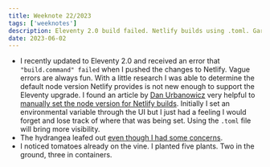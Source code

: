 ```yaml
---
title: Weeknote 22/2023
tags: ['weeknotes']
description: Eleventy 2.0 build failed. Netlify builds using .toml. Gardening.
date: 2023-06-02
---
```

- I recently updated to Eleventy 2.0 and received an error that `"build.command" failed` when I pushed the changes to Netlify. Vague errors are always fun. With a little research I was able to determine the default node version Netlify provides is not new enough to support the Eleventy upgrade. I found an article by [Dan Urbanowicz](https://danurbanowicz.com/) very helpful to [manually set the node version for Netlify builds](https://danurbanowicz.com/posts/2022/10/19/how-to-manually-set-the-node-version-for-your-netlify-builds/). Initially I set an environmental variable through the UI but I just had a feeling I would forget and lose track of where that was being set. Using the `.toml` file will bring more visibility.
- The hydrangea leafed out [even though I had some concerns](https://joshcrain.io/notes/2023/weeknote-15-2023/). 
- I noticed tomatoes already on the vine. I planted five plants. Two in the ground, three in containers. 